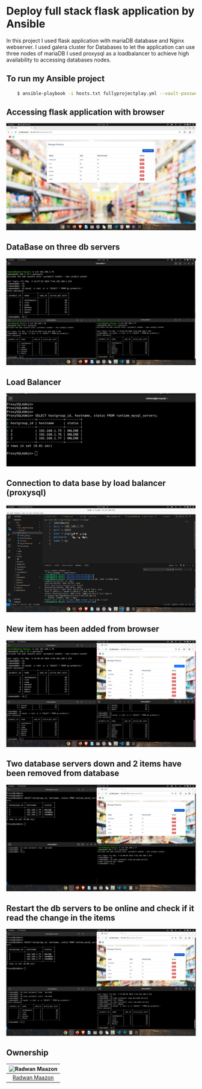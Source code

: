 # Deploy full stack flask application by Ansible 
In this project I used flask application with mariaDB database and Nginx webserver.
I used galera cluster for Databases to let the application can use three nodes of mariaDB
I used proxysql as a loadbalancer to achieve high availability to accessing databases nodes.

## To run my Ansible project
``` sh 
    $ ansible-playbook -i hosts.txt fullyprojectplay.yml --vault-password-file ~/.passwords/vault-pass 
```
## Accessing flask application with browser
![Page 1](./imgs/page1.png)

## DataBase on three db servers 
![Db](./imgs/db.png)

## Load Balancer 
![Lb](./imgs/lb.png)

## Connection to data base by load balancer (proxysql)
![Db_connection](./imgs/db_connection.png)

## New item has been added from browser 
![New_item](./imgs/new_item.png)

## Two database servers down and 2 items have been removed from database 
![Db_servers_down](./imgs/db_servers_down.png)

## Restart the db servers to be online and check if it read the change in the items
![db_restarted](./imgs/db_restarted.png)

## Ownership
![Radwan Maazon](images/Radwan1.jpg)|
|:-----------------:|
|[Radwan Maazon](https://github.com/redwan2050)|
